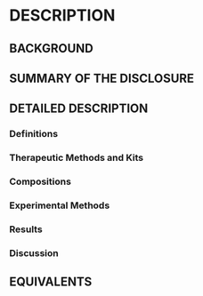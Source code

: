 # DESCRIPTION

## BACKGROUND

## SUMMARY OF THE DISCLOSURE

## DETAILED DESCRIPTION

### Definitions

### Therapeutic Methods and Kits

### Compositions

### Experimental Methods

### Results

### Discussion

## EQUIVALENTS

